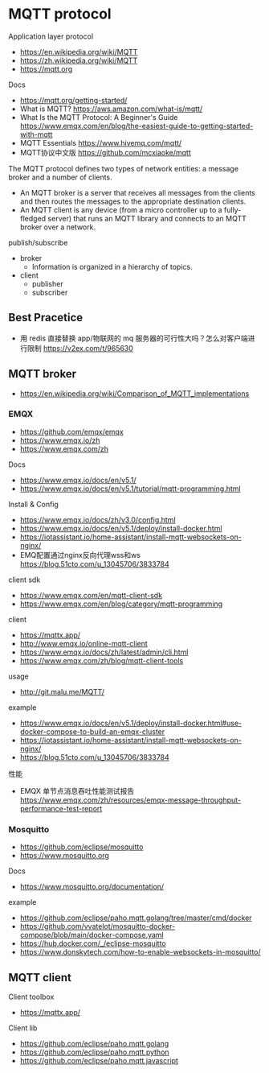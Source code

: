 # MQTT protocol
Application layer protocol
- https://en.wikipedia.org/wiki/MQTT
- https://zh.wikipedia.org/wiki/MQTT
- https://mqtt.org

Docs
- https://mqtt.org/getting-started/
- What is MQTT? https://aws.amazon.com/what-is/mqtt/
- What Is the MQTT Protocol: A Beginner's Guide https://www.emqx.com/en/blog/the-easiest-guide-to-getting-started-with-mqtt
- MQTT Essentials https://www.hivemq.com/mqtt/
- MQTT协议中文版 https://github.com/mcxiaoke/mqtt

The MQTT protocol defines two types of network entities: a message broker and a number of clients.
- An MQTT broker is a server that receives all messages from the clients and then routes the messages to the appropriate destination clients.
- An MQTT client is any device (from a micro controller up to a fully-fledged server) that runs an MQTT library and connects to an MQTT broker over a network.

publish/subscribe
- broker
  - Information is organized in a hierarchy of topics.
- client
  - publisher
  - subscriber


## Best Pracetice
- 用 redis 直接替换 app/物联网的 mq 服务器的可行性大吗？怎么对客户端进行限制 https://v2ex.com/t/965630


## MQTT broker
- https://en.wikipedia.org/wiki/Comparison_of_MQTT_implementations

### EMQX
- https://github.com/emqx/emqx
- https://www.emqx.io/zh
- https://www.emqx.com/zh

Docs
- https://www.emqx.io/docs/en/v5.1/
- https://www.emqx.io/docs/en/v5.1/tutorial/mqtt-programming.html

Install & Config
- https://www.emqx.io/docs/zh/v3.0/config.html
- https://www.emqx.io/docs/en/v5.1/deploy/install-docker.html
- https://iotassistant.io/home-assistant/install-mqtt-websockets-on-nginx/
- EMQ配置通过nginx反向代理wss和ws https://blog.51cto.com/u_13045706/3833784

client sdk
- https://www.emqx.com/en/mqtt-client-sdk
- https://www.emqx.com/en/blog/category/mqtt-programming

client
- https://mqttx.app/
- http://www.emqx.io/online-mqtt-client
- https://www.emqx.io/docs/zh/latest/admin/cli.html
- https://www.emqx.com/zh/blog/mqtt-client-tools

usage
- http://git.malu.me/MQTT/

example
- https://www.emqx.io/docs/en/v5.1/deploy/install-docker.html#use-docker-compose-to-build-an-emqx-cluster
- https://iotassistant.io/home-assistant/install-mqtt-websockets-on-nginx/
- https://blog.51cto.com/u_13045706/3833784

性能
- EMQX 单节点消息吞吐性能测试报告 https://www.emqx.com/zh/resources/emqx-message-throughput-performance-test-report

### Mosquitto
- https://github.com/eclipse/mosquitto
- https://www.mosquitto.org

Docs
- https://www.mosquitto.org/documentation/

example
- https://github.com/eclipse/paho.mqtt.golang/tree/master/cmd/docker
- https://github.com/vvatelot/mosquitto-docker-compose/blob/main/docker-compose.yaml
- https://hub.docker.com/_/eclipse-mosquitto
- https://www.donskytech.com/how-to-enable-websockets-in-mosquitto/


## MQTT client
Client toolbox
- https://mqttx.app/

Client lib
- https://github.com/eclipse/paho.mqtt.golang
- https://github.com/eclipse/paho.mqtt.python
- https://github.com/eclipse/paho.mqtt.javascript

